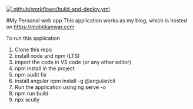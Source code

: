 [![.github/workflows/build-and-deploy.yml](https://github.com/mohitkanwar/mohitkanwar-personal-webapp/actions/workflows/build-and-deploy.yml/badge.svg?branch=main)](https://github.com/mohitkanwar/mohitkanwar-personal-webapp/actions/workflows/build-and-deploy.yml)

#My Personal web app
This application works as my blog, which is hosted on https://mohitkanwar.com

To run this application
1. Clone this repo
2. install node and npm (LTS) 
3. import the code in VS code (or any other editor)
4. npm install in the project
5. npm audit fix
6. install angular npm install -g @angular/cli
7. Run the application using ng serve -o
8. npm run build
9. npx scully